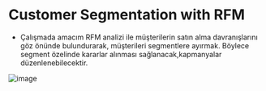 # Customer Segmentation with RFM

* Çalışmada amacım RFM analizi ile müşterilerin satın alma davranışlarını göz önünde bulundurarak, müşterileri segmentlere ayırmak.
  Böylece segment özelinde kararlar alınması sağlanacak,kapmanyalar düzenlenebilecektir.
  
![image](https://user-images.githubusercontent.com/87808313/126800585-e6cd8aee-b799-43dc-bcd9-de12abd0d804.png)
